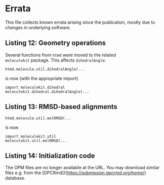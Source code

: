 Errata
======

This file collects known errata arising since the publication, mostly due to changes in underlying software.


Listing 12: Geometry operations
-------------------

Several functions from `htmd` were moved to the related `moleculekit` package. This affects `dihedralAngle`:

    htmd.molecule.util.dihedralAngle(...

is now (with the appropriate import)

    import moleculekit.dihedral
    moleculekit.dihedral.dihedralAngle(...
    
    
Listing 13: RMSD-based alignments
-------------------

    htmd.molecule.util.molRMSD(...
    
is now

    import moleculekit.util
    moleculekit.util.molRMSD(...
    

Listing 14: Initialization code
-------------------

The OPM files are no longer available at the URL. You may download similar files e.g. from
the [GPCRmd])(https://submission.gpcrmd.org/home/) database.

